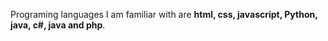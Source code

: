 Programing languages I am familiar with are **html, css, javascript, Python, java, c#, java and php**.

